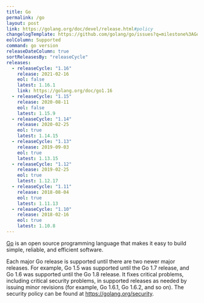 ```yaml
---
title: Go
permalink: /go
layout: post
link: https://golang.org/doc/devel/release.html#policy
changelogTemplate: https://github.com/golang/go/issues?q=milestone%3AGo__LATEST__
eolColumn: Supported
command: go version
releaseDateColumn: true
sortReleasesBy: "releaseCycle"
releases:
  - releaseCycle: "1.16"
    release: 2021-02-16
    eol: false
    latest: 1.16.1
    link: https://golang.org/doc/go1.16
  - releaseCycle: "1.15"
    release: 2020-08-11
    eol: false
    latest: 1.15.9
  - releaseCycle: "1.14"
    release: 2020-02-25
    eol: true
    latest: 1.14.15
  - releaseCycle: "1.13"
    release: 2019-09-03
    eol: true
    latest: 1.13.15
  - releaseCycle: "1.12"
    release: 2019-02-25
    eol: true
    latest: 1.12.17
  - releaseCycle: "1.11"
    release: 2018-08-04
    eol: true
    latest: 1.11.13
  - releaseCycle: "1.10"
    release: 2018-02-16
    eol: true
    latest: 1.10.8
---
```


[Go](https://golang.org/) is an open source programming language that makes it easy to build simple, reliable, and efficient software.

Each major Go release is supported until there are two newer major releases. For example, Go 1.5 was supported until the Go 1.7 release, and Go 1.6 was supported until the Go 1.8 release. It fixes critical problems, including critical security problems, in supported releases as needed by issuing minor revisions (for example, Go 1.6.1, Go 1.6.2, and so on). The security policy can be found at <https://golang.org/security>.

